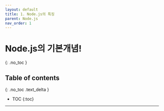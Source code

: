```yaml
---
layout: default
title: 1. Node.js의 특징 
parent: Node.js
nav_order: 1
---
```


# Node.js의 기본개념!
{: .no_toc }

## Table of contents
{: .no_toc .text_delta }

- TOC
{:toc}

---